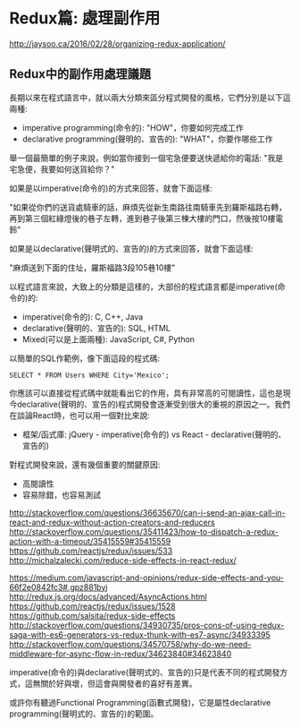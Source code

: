 # Redux篇: 處理副作用


http://jaysoo.ca/2016/02/28/organizing-redux-application/


## Redux中的副作用處理議題

長期以來在程式語言中，就以兩大分類來區分程式開發的風格，它們分別是以下這兩種:

- imperative programming(命令的): "HOW"，你要如何完成工作
- declarative programming(聲明的、宣告的): "WHAT"，你要作哪些工作

舉一個最簡單的例子來說，例如當你接到一個宅急便要送快遞給你的電話: "我是宅急便，我要如何送貨給你？"

如果是以imperative(命令的)的方式來回答，就會下面這樣:

"如果從你們的送貨處騎車的話，麻煩先從新生南路往南騎車先到羅斯福路右轉，再到第三個紅綠燈後的巷子左轉，進到巷子後第三棟大樓的門口，然後按10樓電鈴"

如果是以declarative(聲明式的、宣告的)的方式來回答，就會下面這樣:

"麻煩送到下面的住址，羅斯福路3段105巷10樓"

以程式語言來說，大致上的分類是這樣的，大部份的程式語言都是imperative(命令的)的:

- imperative(命令的): C, C++, Java
- declarative(聲明的、宣告的): SQL, HTML
- Mixed(可以是上面兩種): JavaScript, C#, Python

以簡單的SQL作範例，像下面這段的程式碼:

```
SELECT * FROM Users WHERE City='Mexico';
```

你應該可以直接從程式碼中就能看出它的作用，具有非常高的可閱讀性，這也是現今declarative(聲明的、宣告的)程式開發會逐漸受到很大的重視的原因之一。我們在談論React時，也可以用一個對比來說:

- 框架/函式庫: jQuery - imperative(命令的) vs React - declarative(聲明的、宣告的)



對程式開發來說，還有幾個重要的關鍵原因:

- 高閱讀性
- 容易除錯，也容易測試

http://stackoverflow.com/questions/36635670/can-i-send-an-ajax-call-in-react-and-redux-without-action-creators-and-reducers
http://stackoverflow.com/questions/35411423/how-to-dispatch-a-redux-action-with-a-timeout/35415559#35415559
https://github.com/reactjs/redux/issues/533
http://michalzalecki.com/reduce-side-effects-in-react-redux/

https://medium.com/javascript-and-opinions/redux-side-effects-and-you-66f2e0842fc3#.gpz881byj
http://redux.js.org/docs/advanced/AsyncActions.html
https://github.com/reactjs/redux/issues/1528
https://github.com/salsita/redux-side-effects
http://stackoverflow.com/questions/34930735/pros-cons-of-using-redux-saga-with-es6-generators-vs-redux-thunk-with-es7-async/34933395
http://stackoverflow.com/questions/34570758/why-do-we-need-middleware-for-async-flow-in-redux/34623840#34623840


imperative(命令的)與declarative(聲明式的、宣告的)只是代表不同的程式開發方式，這無關於好與壞，但這會與開發者的喜好有差異。


或許你有聽過Functional Programming(函數式開發)，它是屬性declarative programming(聲明式的、宣告的)的範圍。
